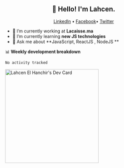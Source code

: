 

<h2 align="center">👋 Hello! I'm Lahcen.</h2>
<p align="center">
  <a href="https://www.linkedin.com/in/lahcen-el-hanchir">LinkedIn</a> •
  <a href="https://web.facebook.com/lahcen000lh/">Facebook</a>•
   <a href="https://twitter.com/lahcenLH2">Twitter</a>
</p>


- 🔭 I’m currently working at **Lacaisse.ma**
- 🌱 I’m currently learning **new JS technologies**
- 💬 Ask me about **JavaScript, ReactJS , NodeJS **



📊 **Weekly development breakdown**
<!--START_SECTION:waka-->

```text
No activity tracked
```

<a href="https://app.daily.dev/lahcen_lh"><img src="https://api.daily.dev/devcards/fcc2d2a7902a42fa9e489fcc15ac8ecc.png?r=1a7" width="300" alt="Lahcen El Hanchir's Dev Card"/></a>

<!--END_SECTION:waka-->
